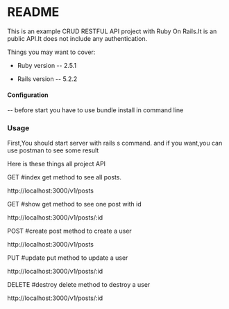 # README

This is an example CRUD RESTFUL API project with Ruby On Rails.It is an
public API.It does not include any authentication.

Things you may want to cover:

* Ruby version -- 2.5.1

* Rails version -- 5.2.2



#### Configuration

-- before start you have to use bundle install in command line

### Usage

First,You should start server with rails s command.
and if you want,you can use postman to see some result 

Here is these things all project API



GET #index get method to see all posts.

http://localhost:3000/v1/posts

GET #show get method to see one post with id

http://localhost:3000/v1/posts/:id

POST #create post method to create a user

http://localhost:3000/v1/posts

PUT #update put method to update a user

http://localhost:3000/v1/posts/:id

DELETE #destroy delete method to destroy a user

http://localhost:3000/v1/posts/:id


